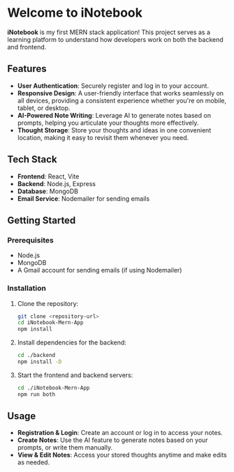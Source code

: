 # Welcome to **iNotebook**

**iNotebook** is my first MERN stack application! This project serves as a learning platform to understand how developers work on both the backend and frontend.

## Features

- **User Authentication**: Securely register and log in to your account.
- **Responsive Design**: A user-friendly interface that works seamlessly on all devices, providing a consistent experience whether you're on mobile, tablet, or desktop.
- **AI-Powered Note Writing**: Leverage AI to generate notes based on prompts, helping you articulate your thoughts more effectively.
- **Thought Storage**: Store your thoughts and ideas in one convenient location, making it easy to revisit them whenever you need.

## Tech Stack

- **Frontend**: React, Vite
- **Backend**: Node.js, Express
- **Database**: MongoDB
- **Email Service**: Nodemailer for sending emails

## Getting Started

### Prerequisites

- Node.js
- MongoDB
- A Gmail account for sending emails (if using Nodemailer)

### Installation

1. Clone the repository:

   ```bash
   git clone <repository-url>
   cd iNotebook-Mern-App
   npm install


2. Install dependencies for the backend:

   ```bash
   cd ./backend
   npm install -D

3. Start the frontend and backend servers:

   ```bash
   cd ./iNotebook-Mern-App
   npm run both

## Usage

- **Registration & Login**: Create an account or log in to access your notes.
- **Create Notes**: Use the AI feature to generate notes based on your prompts, or write them manually.
- **View & Edit Notes**: Access your stored thoughts anytime and make edits as needed.
